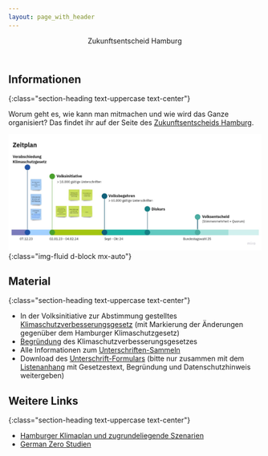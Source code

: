 ```yaml
---
layout: page_with_header
---
```

<header class="masthead">
    <div class="container">
        <div class="intro-text">
            <div class="intro-heading text-uppercase text-break">Zukunftsentscheid Hamburg</div>
        </div>
    </div>
</header>

<section class="page-section">
  <div class="container" id="pagecontainer" markdown="1">

## Informationen
{:class="section-heading text-uppercase text-center"}

Worum geht es, wie kann man mitmachen und wie wird das Ganze organisiert? Das findet ihr auf der Seite des [Zukunftsentscheids Hamburg](https://zukunftsentscheid-hamburg.de/).

![Erstes_Vernetzungstreffen_Ideen_Zukunftsentscheid](assets/img/Zukunftsentscheid-Timeline.jpg){:class="img-fluid d-block mx-auto"}

## Material
{:class="section-heading text-uppercase text-center"}

* In der Volksinitiative zur Abstimmung gestelltes [Klimaschutzverbesserungsgesetz](https://zukunftsentscheid-hamburg.de/inhalte/der-gesetzestext/) (mit Markierung der Änderungen gegenüber dem Hamburger Klimaschutzgesetz)
* [Begründung](https://zukunftsentscheid-hamburg.de/inhalte/die-gesetzesbegruendung/) des Klimaschutzverbesserungsgesetzes
* Alle Informationen zum [Unterschriften-Sammeln](https://zukunftsentscheid-hamburg.de/unterschriften-sammeln/)
* Download des [Unterschrift-Formulars](https://zukunftsentscheid-hamburg.de/wp-content/uploads/2024/01/Volksinitiative-Klimaschutzverbesserungsgesetz-Unterschriftenliste.pdf) (bitte nur zusammen mit dem [Listenanhang](https://zukunftsentscheid-hamburg.de/wp-content/uploads/2024/01/Volksinitiative-Klimaschutzverbesserungsgesetz-Listenanhang.pdf) mit Gesetzestext, Begründung und Datenschutzhinweis weitergeben)

## Weitere Links
{:class="section-heading text-uppercase text-center"}

* [Hamburger Klimaplan und zugrundeliegende Szenarien](https://www.hamburg.de/klima/publikationen/16763684/szenarienhamburgerklimaplan/)
* [German Zero Studien](https://germanzero.de/downloads)
 
</div>
</section>